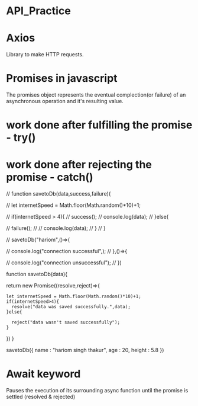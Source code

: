 # API_Practice

# Axios
Library to make HTTP requests.

 # Promises in javascript
The promises object represents the eventual complection(or failure) of an asynchronous operation and it's resulting value.


# work done after fulfilling the promise - try()
# work done after rejecting the promise - catch()


// function savetoDb(data,success,failure){
  
//   let internetSpeed = Math.floor(Math.random()*10)+1;
  
//   if(internetSpeed > 4){
//     success();
//     console.log(data);
//   }else{
    
//     failure();
//     // console.log(data);
//   }
// }

// savetoDb("hariom",()=>{
  
//   console.log("connection successful",);
// },()=>{
  
//   console.log("connection unsuccessful");
// })

function savetoDb(data){
  
  return new Promise((resolve,reject)=>{
    
    let internetSpeed = Math.floor(Math.random()*10)+1;
    if(internetSpeed>4){
      resolve("data was saved successfully.",data);
    }else{
      
      reject("data wasn't saved successfully");
    }
  })
}

savetoDb({
  name : "hariom singh thakur",
  age : 20,
  height : 5.8
})

# Await keyword 

Pauses the execution of its surrounding async function until the promise is settled (resolved & rejected)

